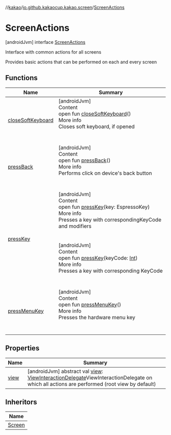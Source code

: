 //[kakao](../../../index.md)/[io.github.kakaocup.kakao.screen](../index.md)/[ScreenActions](index.md)



# ScreenActions  
 [androidJvm] interface [ScreenActions](index.md)

Interface with common actions for all screens



Provides basic actions that can be performed on each and every screen

   


## Functions  
  
|  Name |  Summary | 
|---|---|
| <a name="io.github.kakaocup.kakao.screen/ScreenActions/closeSoftKeyboard/#/PointingToDeclaration/"></a>[closeSoftKeyboard](close-soft-keyboard.md)| <a name="io.github.kakaocup.kakao.screen/ScreenActions/closeSoftKeyboard/#/PointingToDeclaration/"></a>[androidJvm]  <br>Content  <br>open fun [closeSoftKeyboard](close-soft-keyboard.md)()  <br>More info  <br>Closes soft keyboard, if opened  <br><br><br>|
| <a name="io.github.kakaocup.kakao.screen/ScreenActions/pressBack/#/PointingToDeclaration/"></a>[pressBack](press-back.md)| <a name="io.github.kakaocup.kakao.screen/ScreenActions/pressBack/#/PointingToDeclaration/"></a>[androidJvm]  <br>Content  <br>open fun [pressBack](press-back.md)()  <br>More info  <br>Performs click on device's back button  <br><br><br>|
| <a name="io.github.kakaocup.kakao.screen/ScreenActions/pressKey/#androidx.test.espresso.action.EspressoKey/PointingToDeclaration/"></a>[pressKey](press-key.md)| <a name="io.github.kakaocup.kakao.screen/ScreenActions/pressKey/#androidx.test.espresso.action.EspressoKey/PointingToDeclaration/"></a>[androidJvm]  <br>Content  <br>open fun [pressKey](press-key.md)(key: EspressoKey)  <br>More info  <br>Presses a key with correspondingKeyCode and modifiers  <br><br><br>[androidJvm]  <br>Content  <br>open fun [pressKey](press-key.md)(keyCode: [Int](https://kotlinlang.org/api/latest/jvm/stdlib/kotlin/-int/index.html))  <br>More info  <br>Presses a key with corresponding KeyCode  <br><br><br>|
| <a name="io.github.kakaocup.kakao.screen/ScreenActions/pressMenuKey/#/PointingToDeclaration/"></a>[pressMenuKey](press-menu-key.md)| <a name="io.github.kakaocup.kakao.screen/ScreenActions/pressMenuKey/#/PointingToDeclaration/"></a>[androidJvm]  <br>Content  <br>open fun [pressMenuKey](press-menu-key.md)()  <br>More info  <br>Presses the hardware menu key  <br><br><br>|


## Properties  
  
|  Name |  Summary | 
|---|---|
| <a name="io.github.kakaocup.kakao.screen/ScreenActions/view/#/PointingToDeclaration/"></a>[view](view.md)| <a name="io.github.kakaocup.kakao.screen/ScreenActions/view/#/PointingToDeclaration/"></a> [androidJvm] abstract val [view](view.md): [ViewInteractionDelegate](../../io.github.kakaocup.kakao.delegate/-view-interaction-delegate/index.md)ViewInteractionDelegate on which all actions are performed (root view by default)   <br>|


## Inheritors  
  
|  Name | 
|---|
| <a name="io.github.kakaocup.kakao.screen/Screen///PointingToDeclaration/"></a>[Screen](../-screen/index.md)|

